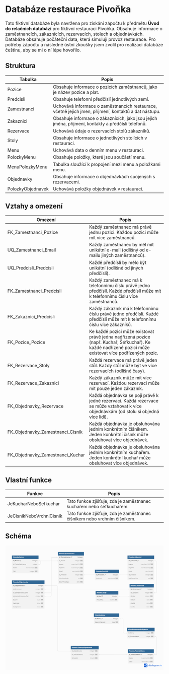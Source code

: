 # Databáze restaurace Pivoňka

Tato fiktivní databáze byla navržena pro získání zápočtu k předmětu **Úvod do relačních databází** pro fiktivní restauraci Pivoňka. Obsahuje informace o zaměstnancích, zákaznících, rezervacích, stolech a objednávkách. Databáze obsahuje počáteční data, která simulují provoz restaurace. Pro potřeby zápočtu a následné ústní zkoušky jsem zvolil pro realizaci databáze češtinu, aby se mi o ní lépe hovořilo.

## Struktura
| Tabulka           | Popis                                                                                                |
|-------------------|------------------------------------------------------------------------------------------------------|
| Pozice            | Obsahuje informace o pozicích zaměstnanců, jako je název pozice a plat.                              |
| Predcisli         | Obsahuje telefonní předčíslí jednotlivých zemí.                                                      |
| Zamestnanci       | Uchovává informace o zaměstnancích restaurace, včetně jejich jmen, příjmení, kontaktů a dat nástupu. |
| Zakaznici         | Obsahuje informace o zákaznících, jako jsou jejich jména, příjmení, kontakty a předčíslí telefonů.   |
| Rezervace         | Uchovává údaje o rezervacích stolů zákazníků.                                                        |
| Stoly             | Obsahuje informace o jednotlivých stolících v restauraci.                                            |
| Menu              | Uchovává data o denním menu v restauraci.                                                            |
| PolozkyMenu       | Obsahuje položky, které jsou součástí menu.                                                          |
| MenuPolozkyMenu   | Tabulka sloužící k propojení mezi menu a položkami menu.                                             |
| Objednavky        | Obsahuje informace o objednávkách spojených s rezervacemi.                                           |
| PolozkyObjednavek | Uchovává položky objednávek v restauraci.                                                            |

## Vztahy a omezení
| Omezení                             | Popis                                                                                                                                                   |
|-------------------------------------|---------------------------------------------------------------------------------------------------------------------------------------------------------|
| FK_Zamestnanci_Pozice               | Každý zaměstnanec má právě jednu pozici. Každou pozici může mít více zaměstnanců.                                                                       |
| UQ_Zamestnanci_Email                | Každý zaměstnanec by měl mít unikátní e-mail (odlišný od e-mailu jiných zaměstnanců).                                                                   |
| UQ_Predcisli_Predcisli              | Každé předčíslí by mělo být unikátní (odlišné od jiných předčíslí).                                                                                     |
| FK_Zamestnanci_Predcisli            | Každý zaměstnanec má k telefonnímu číslu právě jedno předčíslí. Každé předčíslí může mít k telefonnímu číslu více zaměstnanců.                          |
| FK_Zakaznici_Predcisli              | Každý zákazník má k telefonnímu číslu právě jedno předčíslí. Každé předčíslí může mít k telefonnímu číslu více zákazníků.                               |
| FK_Pozice_Pozice                    | Ke každé pozici může existovat právě jedna nadřízená pozice (např. Kuchař, Šéfkuchař). Ke každé nadřízené pozici může existovat více podřízených pozic. |
| FK_Rezervace_Stoly                  | Každá rezervace má právě jeden stůl. Každý stůl může být ve více rezervacích (odlišné časy).                                                            |
| FK_Rezervace_Zakaznici              | Každý zákazník může mít více rezervací. Každou rezervaci může mít pouze jeden zákazník.                                                                 |
| FK_Objednavky_Rezervace             | Každá objednávka se pojí právě k jedné rezervaci. Každá rezervace se může vztahovat k více objednávkám (od stolu si objedná více lidí).                 |
| FK_Objednavky_Zamestnanci_Cisnik    | Každá objednávka je obsluhována jedním konkrétním číšníkem. Jeden konkrétní číšník může obsluhovat více objednávek.                                     |
| FK_Objednavky_Zamestnanci_Kuchar    | Každá objednávka je obsluhována jedním konkrétním kuchařem. Jeden konkrétní kuchař může obsluhovat více objednávek.                                     |

## Vlastní funkce
| Funkce                            | Popis                                                                                                 |
|-----------------------------------|-------------------------------------------------------------------------------------------------------|
| JeKucharNeboSefkuchar             | Tato funkce zjišťuje, zda je zaměstnanec kuchařem nebo šéfkuchařem.                                   |
| JeCisnikNeboVrchniCisnik          | Tato funkce zjišťuje, zda je zaměstnanec číšníkem nebo vrchním číšníkem.                              |

## Schéma
![](sql/schema.png)